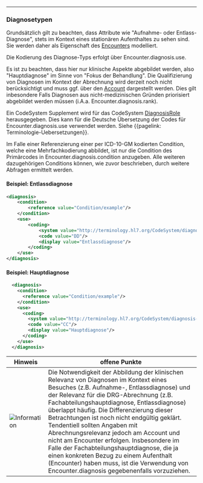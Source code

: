 ------

### Diagnosetypen 

Grundsätzlich gilt zu beachten, dass Attribute wie "Aufnahme- oder Entlass-Diagnose", stets im Kontext eines stationären Aufenthaltes zu sehen sind.
Sie werden daher als Eigenschaft des [Encounters](http://hl7.org/fhir/encounter.html) modelliert.

Die Kodierung des Diagnose-Typs erfolgt über Encounter.diagnosis.use.

Es ist zu beachten, dass hier nur klinische Aspekte abgebildet werden, also "Hauptdiagnose" im Sinne von "Fokus der Behandlung". 
Die Qualifizierung von Diagnosen im Kontext der Abrechnung wird derzeit noch nicht berücksichtigt und muss ggf. über den [Account](https://www.hl7.org/fhir/account.html) dargestellt werden. Dies gilt inbesondere Falls Diagnosen aus nicht-medizinischen Gründen priorisiert abgebildet werden müssen (i.A.a. Encounter.diagnosis.rank). 

Ein CodeSystem Supplement wird für das CodeSystem [DiagnosisRole](http://terminology.hl7.org/CodeSystem/diagnosis-role) herausgegeben. Dies kann für die Deutsche Übersetzung der Codes für Encounter.diagnosis.use verwendet werden. Siehe {{pagelink: Terminologie-Uebersetzungen}}.

Im Falle einer Referenzierung einer per ICD-10-GM kodierten Condition, welche eine Mehrfachkodierung abbildet, ist nur die Condition  des Primärcodes in Encounter.diagnosis.condition anzugeben. Alle weiteren dazugehörigen Conditions können, wie zuvor beschrieben, durch weitere Abfragen ermittelt werden.

#### Beispiel: Entlassdiagnose
```xml
<diagnosis>
    <condition>
        <reference value="Condition/example"/>
    </condition>
    <use>
        <coding>
            <system value="http://terminology.hl7.org/CodeSystem/diagnosis-role"/>
            <code value="DD"/>
            <display value="Entlassdiagnose"/>
        </coding>
    </use>
</diagnosis>
```
#### Beispiel: Hauptdiagnose
```xml
  <diagnosis>
    <condition>
      <reference value="Condition/example"/>
    </condition>
    <use>
      <coding>
        <system value="http://terminology.hl7.org/CodeSystem/diagnosis-role"/>
        <code value="CC"/>
        <display value="Hauptdiagnose"/>
      </coding>
    </use>
  </diagnosis>
```
| Hinweis | offene Punkte |
|---------|---------------------|
|![Information](https://wiki.hl7.de/images/thumb/Under_construction_icon-blue.svg/100px-Under_construction_icon-blue.svg.png)| Die Notwendigkeit der Abbildung der klinischen Relevanz von Diagnosen im Kontext eines Besuches (z.B. Aufnahme-, Entlassdiagnose) und der Relevanz für die DRG-Abrechnung (z.B. Fachabteilungshauptdiagnose, Entlassdiagnose) überlappt häufig. Die Differenzierung dieser Betrachtungen ist noch nicht endgültig geklärt. Tendentiell sollten Angaben mit Abrechnungsrelevanz jedoch am Account und nicht am Encounter erfolgen. Insbesondere im Falle der Fachabteilungshauptdiagnose, die ja einen konkreten Bezug zu einem Aufenthalt (Encounter) haben muss, ist die Verwendung von Encounter.diagnosis gegebenenfalls vorzuziehen. |

